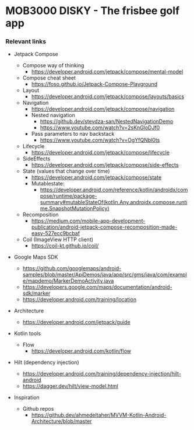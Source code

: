 # MOB3000 DISKY - The frisbee golf app

### Relevant links

 - Jetpack Compose
    - Compose way of thinking
        - https://developer.android.com/jetpack/compose/mental-model
    - Compose cheat sheet
        - https://foso.github.io/Jetpack-Compose-Playground
    - Layout
        - https://developer.android.com/jetpack/compose/layouts/basics
    - Navigation
        - https://developer.android.com/jetpack/compose/navigation
        - Nested navigation
            - https://github.dev/stevdza-san/NestedNavigationDemo
            - https://www.youtube.com/watch?v=2sKnGloDJf0
        - Pass parameters to nav backstack
            - https://www.youtube.com/watch?v=OgYfQNbl0ts
    - Lifecycle
        - https://developer.android.com/jetpack/compose/lifecycle
    - SideEffects
        - https://developer.android.com/jetpack/compose/side-effects
    - State (values that change over time)
        - https://developer.android.com/jetpack/compose/state
        - Mutablestate:
            - https://developer.android.com/reference/kotlin/androidx/compose/runtime/package-summary#mutableStateOf(kotlin.Any,androidx.compose.runtime.SnapshotMutationPolicy)
    - Recomposition
        - https://medium.com/mobile-app-development-publication/android-jetpack-compose-recomposition-made-easy-527ecc9bcbaf
    - Coil (ImageView HTTP client)
        - https://coil-kt.github.io/coil/

 - Google Maps SDK
    - https://github.com/googlemaps/android-samples/blob/master/ApiDemos/java/app/src/gms/java/com/example/mapdemo/MarkerDemoActivity.java
    - https://developers.google.com/maps/documentation/android-sdk/marker
    - https://developer.android.com/training/location

 - Architecture
    - https://developer.android.com/jetpack/guide

 - Kotlin tools
    - Flow
        - https://developer.android.com/kotlin/flow

 - Hilt (dependency injection)
    - https://developer.android.com/training/dependency-injection/hilt-android
    - https://dagger.dev/hilt/view-model.html

 - Inspiration
    - Github repos
        - https://github.dev/ahmedeltaher/MVVM-Kotlin-Android-Architecture/blob/master